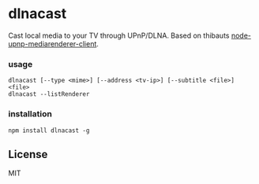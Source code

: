 # dlnacast

Cast local media to your TV through UPnP/DLNA.
Based on thibauts [node-upnp-mediarenderer-client](https://github.com/thibauts/node-upnp-mediarenderer-client).

### usage

```
dlnacast [--type <mime>] [--address <tv-ip>] [--subtitle <file>] <file>
dlnacast --listRenderer
```

### installation

`npm install dlnacast -g`


## License
MIT
